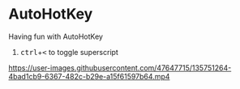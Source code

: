 # AutoHotKey
Having fun with AutoHotKey
1. <kbd>ctrl</kbd>+<kbd><</kbd> to toggle superscript
  

https://user-images.githubusercontent.com/47647715/135751264-4bad1cb9-6367-482c-b29e-a15f61597b64.mp4

